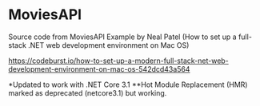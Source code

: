 # MoviesAPI
Source code from MoviesAPI Example by Neal Patel (How to set up a full-stack .NET web development environment on Mac OS)

https://codeburst.io/how-to-set-up-a-modern-full-stack-net-web-development-environment-on-mac-os-542dcd43a564

*Updated to work with .NET Core 3.1
**Hot Module Replacement (HMR) marked as deprecated (netcore3.1) but working.
